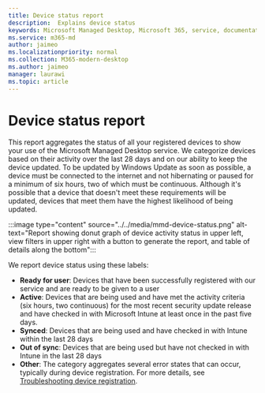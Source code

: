 ```yaml
---
title: Device status report
description:  Explains device status
keywords: Microsoft Managed Desktop, Microsoft 365, service, documentation
ms.service: m365-md
author: jaimeo
ms.localizationpriority: normal
ms.collection: M365-modern-desktop
ms.author: jaimeo
manager: laurawi
ms.topic: article
---
```


# Device status report

This report aggregates the status of all your registered devices to show your use of the Microsoft Managed Desktop service. We categorize devices based on their activity over the last 28 days and on our ability to keep the device updated. To be updated by Windows Update as soon as possible, a device must be connected to the internet and not hibernating or paused for a minimum of six hours, two of which must be continuous. Although it's possible that a device that doesn't meet these requirements will be updated, devices that meet them have the highest likelihood of being updated.

:::image type="content" source="../../media/mmd-device-status.png" alt-text="Report showing donut graph of device activity status in upper left, view filters in upper right with a button to generate the report, and table of details along the bottom":::

We report device status using these labels: 

- **Ready for user**: Devices that have been successfully registered with our service and are ready to be given to a user 
- **Active**: Devices that are being used and have met the activity criteria (six hours, two continuous) for the most recent security update release and have checked in with Microsoft Intune at least once in the past five days. 
- **Synced**: Devices that are being used and have checked in with Intune within the last 28 days 
- **Out of sync**: Devices that are being used but have not checked in with Intune in the last 28 days 
- **Other**: The category aggregates several error states that can occur, typically during device registration. For more details, see [Troubleshooting device registration](../get-started/register-devices-self.md#troubleshooting-device-registration).